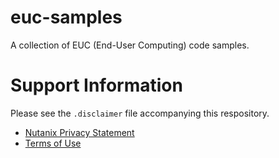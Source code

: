 # euc-samples

A collection of EUC (End-User Computing) code samples.

# Support Information

Please see the `.disclaimer` file accompanying this respository.

- [Nutanix Privacy Statement](https://www.nutanix.com/legal/privacy-statement "Nutanix Private Statement")
- [Terms of Use](https://www.nutanix.com/legal/terms-of-use "Terms of Use")

